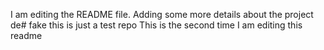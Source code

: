 I am editing the README file. Adding some more details about the project de# fake
this is just a test repo
This is the second time I am editing this readme

